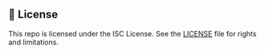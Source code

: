 
## 📄 License

This repo is licensed under the ISC License. See the [LICENSE](LICENSE) file for rights and limitations.
